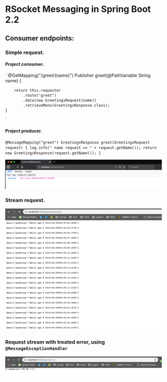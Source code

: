 # RSocket Messaging in Spring Boot 2.2

## Consumer endpoints: 

### Simple request.

#### Project consumer.
`
    @GetMapping("/greet/{name}")
    Publisher<GreetingsResponse> greet(@PathVariable String name) {

        return this.requester
            .route("greet")
            .data(new GreetingsRequest(name))
            .retrieveMono(GreetingsResponse.class);
    }
`
#### Project producer.
`
    @MessageMapping("greet")
    GreetingsResponse greet(GreetingsRequest request) {
        log.info(" name request => " + request.getName());
        return new GreetingsResponse(request.getName());
    }
`

![Simple request.](data/simple-request.png) 

### Stream request.
![Stream request.](data/request-stream.png)

### Request stream with treated error, using `@MessageExceptionHandler`
![Request stream with treated error.](data/request-stream-error.png)
